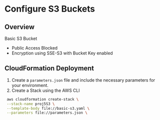 # Configure S3 Buckets

## Overview

Basic S3 Bucket

-   Public Access Blocked
-   Encryption using SSE-S3 with Bucket Key enabled

## CloudFormation Deployment

1. Create a `parameters.json` file and include the necessary parameters for your environment.
2. Create a Stack using the AWS CLI

```bash
 aws cloudformation create-stack \
 --stack-name proj5S3 \
 --template-body file://basic-s3.yaml \
 --parameters file://parameters.json \
```
